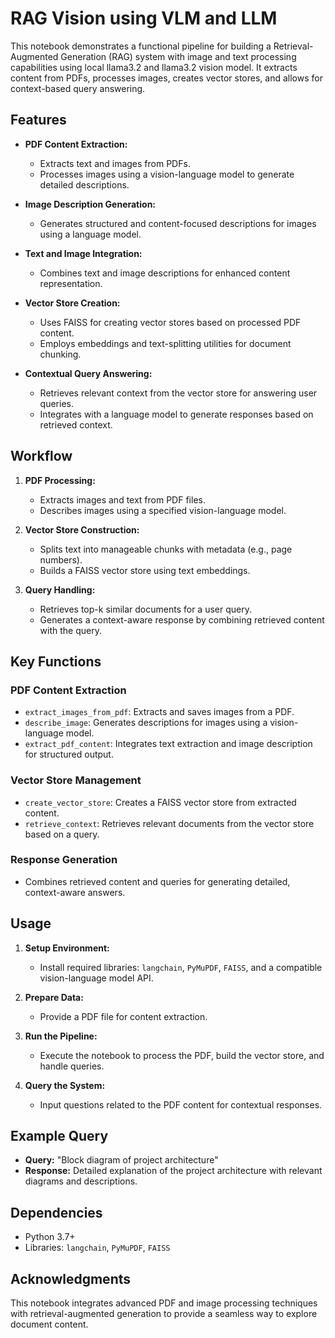 # RAG Vision using VLM and LLM

This notebook demonstrates a functional pipeline for building a Retrieval-Augmented Generation (RAG) system with image and text processing capabilities using local llama3.2 and llama3.2 vision model. It extracts content from PDFs, processes images, creates vector stores, and allows for context-based query answering.

## Features

- **PDF Content Extraction:**
  - Extracts text and images from PDFs.
  - Processes images using a vision-language model to generate detailed descriptions.

- **Image Description Generation:**
  - Generates structured and content-focused descriptions for images using a language model.

- **Text and Image Integration:**
  - Combines text and image descriptions for enhanced content representation.

- **Vector Store Creation:**
  - Uses FAISS for creating vector stores based on processed PDF content.
  - Employs embeddings and text-splitting utilities for document chunking.

- **Contextual Query Answering:**
  - Retrieves relevant context from the vector store for answering user queries.
  - Integrates with a language model to generate responses based on retrieved context.

## Workflow

1. **PDF Processing:**
   - Extracts images and text from PDF files.
   - Describes images using a specified vision-language model.

2. **Vector Store Construction:**
   - Splits text into manageable chunks with metadata (e.g., page numbers).
   - Builds a FAISS vector store using text embeddings.

3. **Query Handling:**
   - Retrieves top-k similar documents for a user query.
   - Generates a context-aware response by combining retrieved content with the query.

## Key Functions

### PDF Content Extraction
- `extract_images_from_pdf`: Extracts and saves images from a PDF.
- `describe_image`: Generates descriptions for images using a vision-language model.
- `extract_pdf_content`: Integrates text extraction and image description for structured output.

### Vector Store Management
- `create_vector_store`: Creates a FAISS vector store from extracted content.
- `retrieve_context`: Retrieves relevant documents from the vector store based on a query.

### Response Generation
- Combines retrieved content and queries for generating detailed, context-aware answers.

## Usage

1. **Setup Environment:**
   - Install required libraries: `langchain`, `PyMuPDF`, `FAISS`, and a compatible vision-language model API.

2. **Prepare Data:**
   - Provide a PDF file for content extraction.

3. **Run the Pipeline:**
   - Execute the notebook to process the PDF, build the vector store, and handle queries.

4. **Query the System:**
   - Input questions related to the PDF content for contextual responses.

## Example Query

- **Query:** "Block diagram of project architecture"
- **Response:** Detailed explanation of the project architecture with relevant diagrams and descriptions.

## Dependencies

- Python 3.7+
- Libraries: `langchain`, `PyMuPDF`, `FAISS`

## Acknowledgments

This notebook integrates advanced PDF and image processing techniques with retrieval-augmented generation to provide a seamless way to explore document content.
